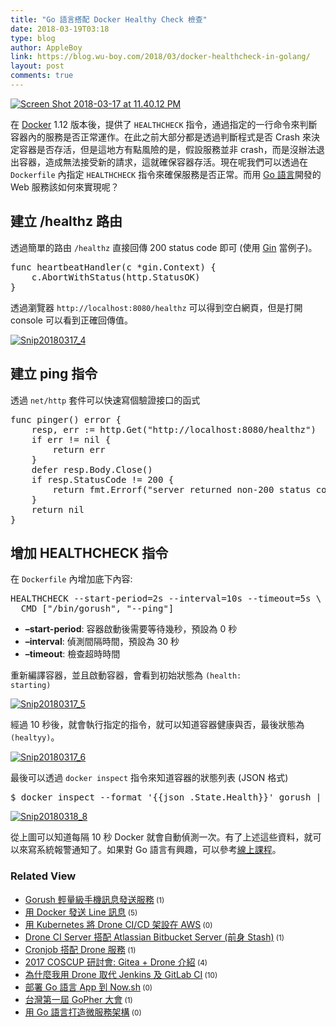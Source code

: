 ```yaml
---
title: "Go 語言搭配 Docker Healthy Check 檢查"
date: 2018-03-19T03:18
type: blog
author: AppleBoy
link: https://blog.wu-boy.com/2018/03/docker-healthcheck-in-golang/
layout: post
comments: true
---
```


<a href="https://www.flickr.com/photos/appleboy/39050902230/in/dateposted-public/" title="Screen Shot 2018-03-17 at 11.40.12 PM"><img alt="Screen Shot 2018-03-17 at 11.40.12 PM" src="https://i2.wp.com/farm1.staticflickr.com/805/39050902230_b1d91bc120_z.jpg?w=840&#038;ssl=1" /></a>

在 <a href="https://www.docker.com">Docker</a> 1.12 版本後，提供了 <code>HEALTHCHECK</code> 指令，通過指定的一行命令來判斷容器內的服務是否正常運作。在此之前大部分都是透過判斷程式是否 Crash 來決定容器是否存活，但是這地方有點風險的是，假設服務並非 crash，而是沒辦法退出容器，造成無法接受新的請求，這就確保容器存活。現在呢我們可以透過在 <code>Dockerfile</code> 內指定 <code>HEALTHCHECK</code> 指令來確保服務是否正常。而用 <a href="https://golang.org">Go 語言</a>開發的 Web 服務該如何來實現呢？

<span id="more-6982"></span>

<h2>建立 /healthz 路由</h2>

透過簡單的路由 <code>/healthz</code> 直接回傳 200 status code 即可 (使用 <a href="https://github.com/gin-gonic/gin">Gin</a> 當例子)。

<pre class="brush: go; title: ; notranslate">
func heartbeatHandler(c *gin.Context) {
    c.AbortWithStatus(http.StatusOK)
}
</pre>

透過瀏覽器 <code>http://localhost:8080/healthz</code> 可以得到空白網頁，但是打開 console 可以看到正確回傳值。

<a href="https://www.flickr.com/photos/appleboy/26990632808/in/dateposted-public/" title="Snip20180317_4"><img alt="Snip20180317_4" src="https://i1.wp.com/farm5.staticflickr.com/4774/26990632808_d800bc3800_z.jpg?w=840&#038;ssl=1" /></a>

<h2>建立 ping 指令</h2>

透過 <code>net/http</code> 套件可以快速寫個驗證接口的函式

<pre class="brush: go; title: ; notranslate">
func pinger() error {
    resp, err := http.Get("http://localhost:8080/healthz")
    if err != nil {
        return err
    }
    defer resp.Body.Close()
    if resp.StatusCode != 200 {
        return fmt.Errorf("server returned non-200 status code")
    }
    return nil
}
</pre>

<h2>增加 HEALTHCHECK 指令</h2>

在 <code>Dockerfile</code> 內增加底下內容:

<pre class="brush: plain; title: ; notranslate">
HEALTHCHECK --start-period=2s --interval=10s --timeout=5s \
  CMD ["/bin/gorush", "--ping"]
</pre>

<ul>
<li><strong>&#8211;start-period</strong>: 容器啟動後需要等待幾秒，預設為 0 秒</li>
<li><strong>&#8211;interval</strong>: 偵測間隔時間，預設為 30 秒</li>
<li><strong>&#8211;timeout</strong>: 檢查超時時間</li>
</ul>

重新編譯容器，並且啟動容器，會看到初始狀態為 <code>(health: starting)</code>

<a href="https://www.flickr.com/photos/appleboy/40861013721/in/dateposted-public/" title="Snip20180317_5"><img alt="Snip20180317_5" src="https://i2.wp.com/farm1.staticflickr.com/788/40861013721_d7327500f9_z.jpg?w=840&#038;ssl=1" /></a>

經過 10 秒後，就會執行指定的指令，就可以知道容器健康與否，最後狀態為 <code>(healtyy)</code>。

<a href="https://www.flickr.com/photos/appleboy/39051186800/in/dateposted-public/" title="Snip20180317_6"><img alt="Snip20180317_6" src="https://i1.wp.com/farm1.staticflickr.com/783/39051186800_ee9a838403_z.jpg?w=840&#038;ssl=1" /></a>

最後可以透過 <code>docker inspect</code> 指令來知道容器的狀態列表 (JSON 格式)

<pre class="brush: plain; title: ; notranslate">
$ docker inspect --format &#039;{{json .State.Health}}&#039; gorush | jq
</pre>

<a href="https://www.flickr.com/photos/appleboy/40861130401/in/dateposted-public/" title="Snip20180318_8"><img alt="Snip20180318_8" src="https://i1.wp.com/farm5.staticflickr.com/4781/40861130401_08ca9e2cce_z.jpg?w=840&#038;ssl=1" /></a>

從上圖可以知道每隔 10 秒 Docker 就會自動偵測一次。有了上述這些資料，就可以來寫系統報警通知了。如果對 Go 語言有興趣，可以參考<a href="http://bit.ly/intro-golang">線上課程</a>。
<div class="wp_rp_wrap  wp_rp_plain"><div class="wp_rp_content"><h3 class="related_post_title">Related View</h3><ul class="related_post wp_rp"><li><a class="wp_rp_title" href="https://blog.wu-boy.com/2017/11/gorush-a-push-notification-server-written-in-go/">Gorush 輕量級手機訊息發送服務</a><small class="wp_rp_comments_count"> (1)</small><br /></li><li><a class="wp_rp_title" href="https://blog.wu-boy.com/2016/11/send-line-notification-using-docker-written-in-golang/">用 Docker 發送 Line 訊息</a><small class="wp_rp_comments_count"> (5)</small><br /></li><li><a class="wp_rp_title" href="https://blog.wu-boy.com/2017/09/drone-on-kubernetes-on-aws/">用 Kubernetes 將 Drone CI/CD 架設在 AWS</a><small class="wp_rp_comments_count"> (0)</small><br /></li><li><a class="wp_rp_title" href="https://blog.wu-boy.com/2016/09/drone-ci-server-integrate-atlassian-bitbucket-server/">Drone CI Server 搭配 Atlassian Bitbucket Server (前身 Stash)</a><small class="wp_rp_comments_count"> (1)</small><br /></li><li><a class="wp_rp_title" href="https://blog.wu-boy.com/2017/06/how-to-schedule-builds-in-drone/">Cronjob 搭配 Drone 服務</a><small class="wp_rp_comments_count"> (1)</small><br /></li><li><a class="wp_rp_title" href="https://blog.wu-boy.com/2017/08/2017-coscup-introduction-to-gitea-drone/">2017 COSCUP 研討會: Gitea + Drone 介紹</a><small class="wp_rp_comments_count"> (4)</small><br /></li><li><a class="wp_rp_title" href="https://blog.wu-boy.com/2017/09/why-i-choose-drone-as-ci-cd-tool/">為什麼我用 Drone 取代 Jenkins 及 GitLab CI</a><small class="wp_rp_comments_count"> (10)</small><br /></li><li><a class="wp_rp_title" href="https://blog.wu-boy.com/2017/09/deploy-go-app-to-zeit-now/">部署 Go 語言 App 到 Now.sh</a><small class="wp_rp_comments_count"> (0)</small><br /></li><li><a class="wp_rp_title" href="https://blog.wu-boy.com/2017/06/gopher-day-in-taipei/">台灣第一屆 GoPher 大會</a><small class="wp_rp_comments_count"> (1)</small><br /></li><li><a class="wp_rp_title" href="https://blog.wu-boy.com/2017/08/microservice-in-go/">用 Go 語言打造微服務架構</a><small class="wp_rp_comments_count"> (0)</small><br /></li></ul></div></div>